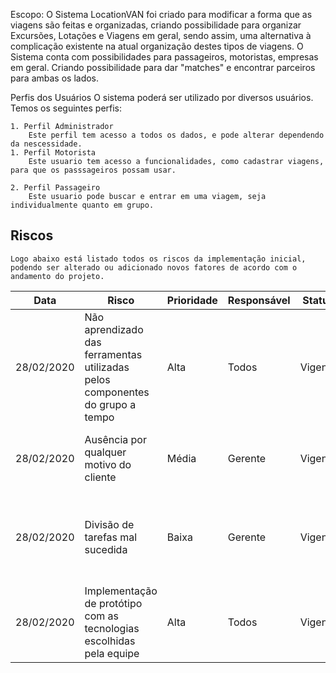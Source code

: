 
Escopo:
O Sistema LocationVAN foi criado para modificar a forma que as viagens são feitas e organizadas, criando possibilidade para organizar Excursões, Lotações e Viagens em geral, sendo assim, uma alternativa à complicação existente na atual organização destes tipos de viagens. O Sistema conta com possibilidades para passageiros, motoristas, empresas em geral. Criando possibilidade para dar "matches" e encontrar parceiros para ambas os lados.

Perfis dos Usuários
	O sistema poderá ser utilizado por diversos usuários. Temos os seguintes perfis:

	1. Perfil Administrador
		Este perfil tem acesso a todos os dados, e pode alterar dependendo da nescessidade.
	1. Perfil Motorista
		Este usuario tem acesso a funcionalidades, como cadastrar viagens, para que os passsageiros possam usar.

	2. Perfil Passageiro
		Este usuario pode buscar e entrar em uma viagem, seja individualmente quanto em grupo.

## Riscos

	Logo abaixo está listado todos os riscos da implementação inicial, podendo ser alterado ou adicionado novos fatores de acordo com o andamento do projeto.

Data | Risco | Prioridade | Responsável | Status | Providência/Solução
-- | -- | -- | -- | -- | --
28/02/2020 | Não aprendizado das ferramentas utilizadas pelos componentes do grupo a tempo | Alta | Todos | Vigente | Reforçar estudos sobre as ferramentas e receber apoio dos integrantes que dominam o mesmo
28/02/2020 | Ausência por qualquer motivo do cliente | Média | Gerente | Vigente | Planejar o cronograma tendo em base a agenda do cliente e orientar a equipe
28/02/2020 | Divisão de tarefas mal sucedida | Baixa | Gerente | Vigente | Acompanhar o desenvolvimento de cada membro da equipe e estimar tempo necessário para conclusão das tarefas
28/02/2020 | Implementação de protótipo com as tecnologias escolhidas pela equipe | Alta | Todos | Vigente | Buscar tutoriais e a documentação das tecnologias para implementar os primeiros casos
